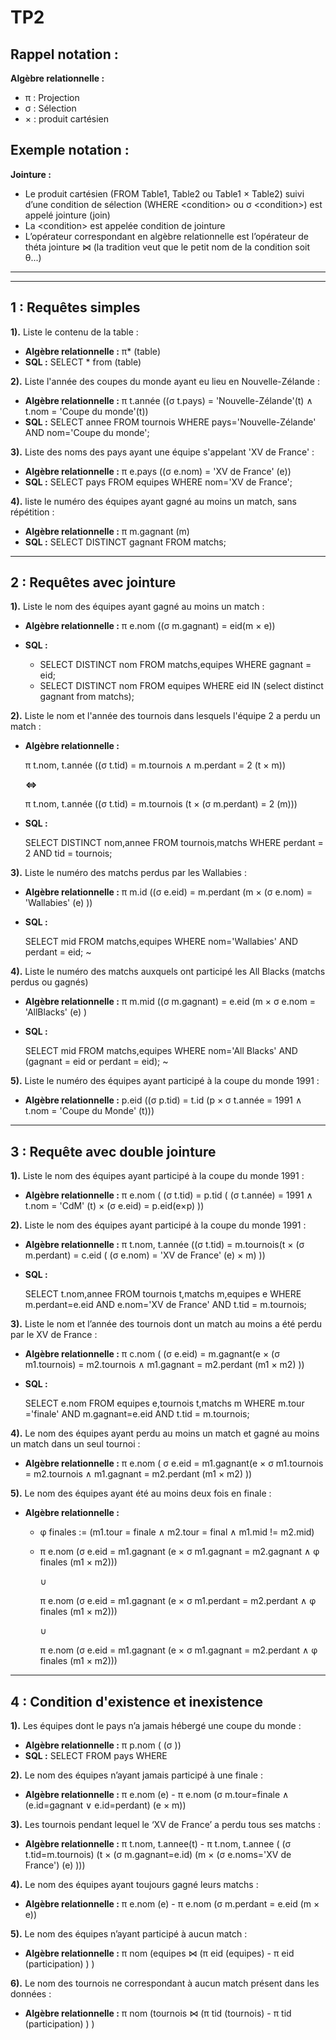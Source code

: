 # TP2

## Rappel notation :

**Algèbre relationnelle :**
 
 * π : Projection
 * σ : Sélection
 * × : produit cartésien
 
## Exemple notation :

**Jointure :**
 
 * Le produit cartésien (FROM Table1, Table2 ou Table1 × Table2) suivi d’une condition de sélection (WHERE \<condition> ou σ \<condition>) est appelé jointure (join)
 * La \<condition> est appelée condition de jointure
 * L’opérateur correspondant en algèbre relationnelle est l’opérateur de théta jointure ⋈ (la tradition veut que le petit nom de la condition soit θ...)

---
---

## 1 : Requêtes simples

**1).** Liste le contenu de la table :

* **Algèbre relationnelle :** π* (table) 
* **SQL :** SELECT * from (table)


**2).** Liste l'année des coupes du monde ayant eu lieu en Nouvelle-Zélande :

* **Algèbre relationnelle :** π t.année ((σ t.pays) = 'Nouvelle-Zélande'(t) ∧ t.nom = 'Coupe du monde'(t))
* **SQL :** SELECT annee FROM tournois WHERE pays='Nouvelle-Zélande' AND nom='Coupe du monde';

		
**3).** Liste des noms des pays ayant une équipe s'appelant 'XV de France' :
 
* **Algèbre relationnelle :** π e.pays ((σ e.nom) = 'XV de France' (e))
* **SQL :** SELECT pays FROM equipes WHERE nom='XV de France'; 


**4).** liste le numéro des équipes ayant gagné au moins un match, sans répétition :

* **Algèbre relationnelle :** π m.gagnant (m)	
* **SQL :** SELECT DISTINCT gagnant FROM matchs;	

---

## 2 : Requêtes avec jointure 

**1).** Liste le nom des équipes ayant gagné au moins un match : 

* **Algèbre relationnelle :** π e.nom ((σ m.gagnant) = eid(m × e))

* **SQL :** 

	* SELECT DISTINCT nom FROM matchs,equipes WHERE gagnant = eid;
	* SELECT DISTINCT nom FROM equipes WHERE eid IN (select distinct gagnant from matchs);
			
				
**2).** Liste le nom et l'année des tournois dans lesquels l'équipe 2 a perdu un match :

* **Algèbre relationnelle :** 

	π t.nom, t.année ((σ t.tid) = m.tournois ∧ m.perdant = 2 (t × m))
		
	**<=>** 
	
	π t.nom, t.année ((σ t.tid) = m.tournois (t × (σ m.perdant) = 2 (m)))


* **SQL :** 
	
	SELECT DISTINCT nom,annee FROM tournois,matchs WHERE perdant = 2 AND tid = tournois;
		
		
**3).** Liste le numéro des matchs perdus par les Wallabies :

* **Algèbre relationnelle :** π m.id ((σ e.eid) = m.perdant (m × (σ e.nom) = 'Wallabies' (e) ))

* **SQL :** 

	SELECT mid FROM matchs,equipes WHERE nom='Wallabies' AND perdant = eid; ~


**4).** Liste le numéro des matchs auxquels ont participé les All Blacks (matchs perdus ou gagnés)

* **Algèbre relationnelle :** π m.mid ((σ m.gagnant) = e.eid (m × σ e.nom = 'AllBlacks' (e) )

* **SQL :** 

	SELECT mid FROM matchs,equipes WHERE nom='All Blacks' AND (gagnant = eid or perdant = eid); ~


**5).** Liste le numéro des équipes ayant participé à la coupe du monde 1991 :

* **Algèbre relationnelle :** p.eid ((σ p.tid) = t.id (p × σ t.année = 1991 ∧ t.nom = 'Coupe du Monde' (t)))
		
---

## 3 : Requête avec double jointure

**1).** Liste le nom des équipes ayant participé à la coupe du monde 1991 :

* **Algèbre relationnelle :** π e.nom ( (σ t.tid) = p.tid ( (σ t.année) = 1991 ∧ t.nom = 'CdM' (t) × (σ e.eid) = p.eid(e×p) ))


**2).** Liste le nom des équipes ayant participé à la coupe du monde 1991 :
 
* **Algèbre relationnelle :** π t.nom, t.année ((σ t.tid) = m.tournois(t × (σ m.perdant) = c.eid ( (σ e.nom) = 'XV de France' (e) × m) ))

* **SQL :** 
	
	SELECT t.nom,annee FROM tournois t,matchs m,equipes e WHERE m.perdant=e.eid AND e.nom='XV de France' AND t.tid = m.tournois;


**3).** Liste le nom et l’année des tournois dont un match au moins a été perdu par le XV de France :

* **Algèbre relationnelle :** π c.nom ( (σ e.eid) = m.gagnant(e × (σ m1.tournois) = m2.tournois ∧ m1.gagnant = m2.perdant (m1 × m2) ))

* **SQL :** 

	SELECT e.nom FROM  equipes e,tournois t,matchs m WHERE m.tour ='finale' AND m.gagnant=e.eid AND t.tid = m.tournois;


**4).** Le nom des équipes ayant perdu au moins un match et gagné au moins un match dans un seul tournoi :

* **Algèbre relationnelle :** π e.nom ( σ e.eid = m1.gagnant(e × σ m1.tournois = m2.tournois ∧ m1.gagnant = m2.perdant (m1 × m2) ))


**5).** Le nom des équipes ayant été au moins deux fois en finale :

* **Algèbre relationnelle :**

	* φ finales := (m1.tour = finale ∧ m2.tour = final ∧ m1.mid != m2.mid)

	* π e.nom (σ e.eid = m1.gagnant (e × σ m1.gagnant = m2.gagnant ∧ φ finales (m1 × m2))) 
	
		∪
	
	 	π e.nom (σ e.eid = m1.gagnant (e × σ m1.perdant = m2.perdant ∧ φ finales (m1 × m2)))

		∪

		π e.nom (σ e.eid = m1.gagnant (e × σ m1.gagnant = m2.perdant ∧ φ finales (m1 × m2)))

---

## 4 : Condition d'existence et inexistence

**1).** Les équipes dont le pays n’a jamais hébergé une coupe du monde :

* **Algèbre relationnelle :** π p.nom ( (σ ))
* **SQL :** SELECT  FROM pays WHERE


**2).** Le nom des équipes n’ayant jamais participé à une finale :

* **Algèbre relationnelle :** π e.nom (e) - π e.nom (σ m.tour=finale ∧ (e.id=gagnant ∨ e.id=perdant) (e × m))


**3).** Les tournois pendant lequel le ‘XV de France’ a perdu tous ses matchs :

* **Algèbre relationnelle :** π t.nom, t.annee(t) - π t.nom, t.annee ( (σ t.tid=m.tournois) (t × (σ m.gagnant=e.id) (m × (σ e.noms='XV de France') (e) )))


**4).** Le nom des équipes ayant toujours gagné leurs matchs :

* **Algèbre relationnelle :** π e.nom (e) - π e.nom (σ m.perdant = e.eid (m × e))


**5).** Le nom des équipes n’ayant participé à aucun match :

* **Algèbre relationnelle :** π nom (equipes ⋈ (π eid (equipes) - π eid (participation) ) )


**6).** Le nom des tournois ne correspondant à aucun match présent dans les données :

* **Algèbre relationnelle :** π nom (tournois ⋈ (π tid (tournois) - π tid (participation) ) )